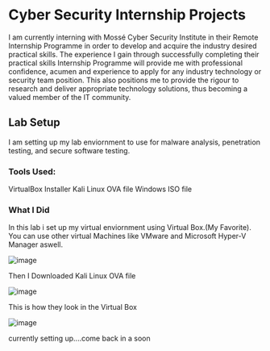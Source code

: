# Cyber Security Internship Projects

I am currently interning with Mossé Cyber Security Institute in their Remote Internship Programme in order to develop and acquire the industry desired practical skills.
The experience I gain through successfully completing their practical skills Internship Programme will provide me with professional confidence, acumen and experience to apply for any industry technology or security team position. 
This also positions me to provide the rigour to research and deliver appropriate technology solutions, thus becoming a valued member of the IT community.

## Lab Setup

I am setting up my lab enviornment to use for malware analysis, penetration testing, and secure software testing.

### Tools Used:

VirtualBox Installer
Kali Linux OVA file
Windows ISO file

### What I Did

In this lab i set up my virtual enviornment using Virtual Box.(My Favorite). You can use other virtual Machines like VMware and Microsoft Hyper-V Manager aswell.

![image](https://github.com/alubin03/internship-projects/assets/141780397/484878d0-15c7-4300-b045-2696ecb79d4b)

Then I Downloaded Kali Linux OVA file

![image](https://github.com/alubin03/internship-projects/assets/141780397/e092f873-35e5-42a5-ab00-375b4e4c1629)

This is how they look in the Virtual Box

![image](https://github.com/alubin03/internship-projects/assets/141780397/3680713f-d587-486c-aaa1-5dc1a9b15d97)


currently setting up....come back in a soon
